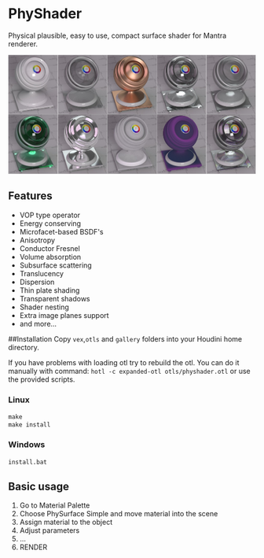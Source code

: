# PhyShader

Physical plausible, easy to use, compact surface shader for Mantra renderer.

![PhySurface Materials](img/materials.jpg "Materials preview")

## Features
* VOP type operator
* Energy conserving
* Microfacet-based BSDF's
* Anisotropy
* Conductor Fresnel
* Volume absorption
* Subsurface scattering
* Translucency
* Dispersion
* Thin plate shading
* Transparent shadows
* Shader nesting
* Extra image planes support
* and more...

##Installation
Copy `vex`,`otls` and `gallery` folders into your Houdini home directory.

If you have problems with loading otl try to rebuild the otl.
You can do it manually with command:
`hotl -c expanded-otl otls/physhader.otl`
or use the provided scripts.

### Linux
```
make
make install
```

### Windows
`install.bat`

## Basic usage
1. Go to Material Palette
2. Choose PhySurface Simple and move material into the scene
3. Assign material to the object
4. Adjust parameters
5. ...
5. RENDER